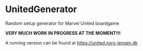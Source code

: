# UnitedGenerator
Random setup generator for Marvel United boardgame 

__VERY MUCH WORK IN PROGRESS AT THE MOMENT!!!__

A running version can be found at https://united.nors-jensen.dk
